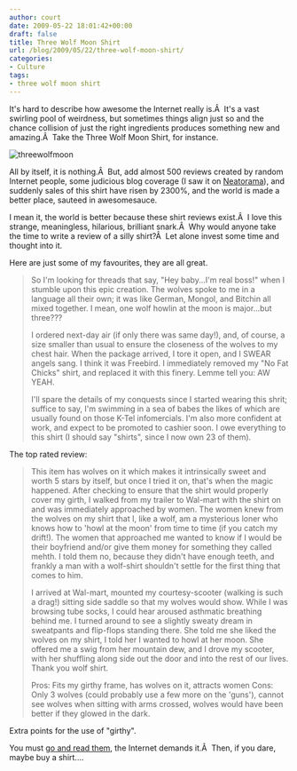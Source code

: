 ```yaml
---
author: court
date: 2009-05-22 18:01:42+00:00
draft: false
title: Three Wolf Moon Shirt
url: /blog/2009/05/22/three-wolf-moon-shirt/
categories:
- Culture
tags:
- three wolf moon shirt
---
```


It's hard to describe how awesome the Internet really is.Â  It's a vast swirling pool of weirdness, but sometimes things align just so and the chance collision of just the right ingredients produces something new and amazing.Â  Take the Three Wolf Moon Shirt, for instance.

![threewolfmoon](http://www.vallentyne.com/blog/wp-content/uploads/2009/05/threewolfmoon.jpg)


All by itself, it is nothing.Â  But, add almost 500 reviews created by random Internet people, some judicious blog coverage (I saw it on [Neatorama](http://www.neatorama.com/2009/05/21/three-wolf-moon-shirt/)), and suddenly sales of this shirt have risen by 2300%, and the world is made a better place, sauteed in awesomesauce.

I mean it, the world is better because these shirt reviews exist.Â  I love this strange, meaningless, hilarious, brilliant snark.Â  Why would anyone take the time to write a review of a silly shirt?Â  Let alone invest some time and thought into it.

Here are just some of my favourites, they are all great.


<blockquote>So I'm looking for threads that say, "Hey baby...I'm real boss!" when I stumble upon this epic creation. The wolves spoke to me in a language all their own; it was like German, Mongol, and Bitchin all mixed together. I mean, one wolf howlin at the moon is major...but three???

I ordered next-day air (if only there was same day!), and, of course, a size smaller than usual to ensure the closeness of the wolves to my chest hair. When the package arrived, I tore it open, and I SWEAR angels sang. I think it was Freebird. I immediately removed my "No Fat Chicks" shirt, and replaced it with this finery. Lemme tell you: AW YEAH.

I'll spare the details of my conquests since I started wearing this shrit; suffice to say, I'm swimming in a sea of babes the likes of which are usually found on those K-Tel infomercials. I'm also more confident at work, and expect to be promoted to cashier soon. I owe everything to this shirt (I should say "shirts", since I now own 23 of them).</blockquote>


The top rated review:


<blockquote>This item has wolves on it which makes it intrinsically sweet and worth 5 stars by itself, but once I tried it on, that's when the magic happened. After checking to ensure that the shirt would properly cover my girth, I walked from my trailer to Wal-mart with the shirt on and was immediately approached by women. The women knew from the wolves on my shirt that I, like a wolf, am a mysterious loner who knows how to 'howl at the moon' from time to time (if you catch my drift!). The women that approached me wanted to know if I would be their boyfriend and/or give them money for something they called mehth. I told them no, because they didn't have enough teeth, and frankly a man with a wolf-shirt shouldn't settle for the first thing that comes to him.

I arrived at Wal-mart, mounted my courtesy-scooter (walking is such a drag!) sitting side saddle so that my wolves would show. While I was browsing tube socks, I could hear aroused asthmatic breathing behind me. I turned around to see a slightly sweaty dream in sweatpants and flip-flops standing there. She told me she liked the wolves on my shirt, I told her I wanted to howl at her moon. She offered me a swig from her mountain dew, and I drove my scooter, with her shuffling along side out the door and into the rest of our lives. Thank you wolf shirt.

Pros: Fits my girthy frame, has wolves on it, attracts women
Cons: Only 3 wolves (could probably use a few more on the 'guns'), cannot see wolves when sitting with arms crossed, wolves would have been better if they glowed in the dark.</blockquote>


Extra points for the use of "girthy".

You must [go and read them](http://www.amazon.com/Three-T-Shirt-Available-Various-Sizes/product-reviews/B000NZW3IY/ref=dp_top_cm_cr_acr_txt?ie=UTF8&showViewpoints=1), the Internet demands it.Â  Then, if you dare, maybe buy a shirt....
